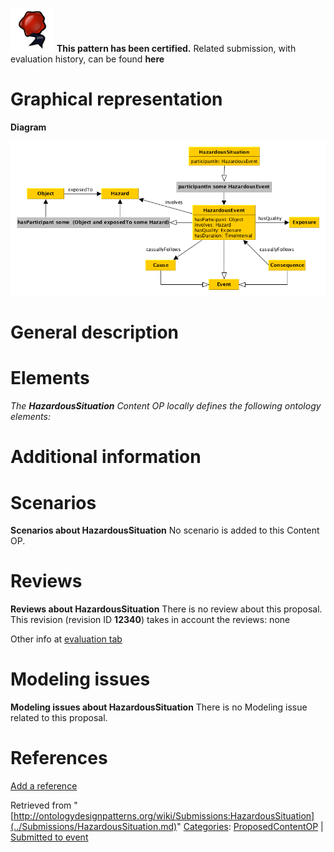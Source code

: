 [![](../images/thumb/b/b5/Certified.png/70px-Certified.png)](../Image/Certified.png.md "Certified.png") __This pattern has been certified.__
Related submission, with evaluation history, can be found __here__





#  Graphical representation


__Diagram__




[![Image:HazardousSituation ODP.png](../images/9/91/HazardousSituation_ODP.png)](../Image/HazardousSituation_ODP.png.md "Image:HazardousSituation ODP.png")




#  General description


  




#  Elements


_The __HazardousSituation__ Content OP locally defines the following ontology elements:_



#  Additional information


#  Scenarios



__Scenarios about HazardousSituation__
No scenario is added to this Content OP.




#  Reviews



__Reviews about HazardousSituation__
There is no review about this proposal.
This revision (revision ID __12340__) takes in account the reviews: none


Other info at [evaluation tab](http://ontologydesignpatterns.org/wiki/index.php?title=Submissions:HazardousSituation&action=evaluation "http://ontologydesignpatterns.org/wiki/index.php?title=Submissions:HazardousSituation&action=evaluation")




  




#  Modeling issues



__Modeling issues about HazardousSituation__
There is no Modeling issue related to this proposal.




  




#  References


[Add a reference](index.php@title=Odp%253AAdd_reference&subject=../Submissions/HazardousSituation.md "http://ontologydesignpatterns.org/wiki/index.php?title=Odp:Add_reference&subject=Submissions%3AHazardousSituation")


  






Retrieved from "[http://ontologydesignpatterns.org/wiki/Submissions:HazardousSituation](../Submissions/HazardousSituation.md)"
 [Categories](http://ontologydesignpatterns.org/wiki/Special:Categories "Special:Categories"): [ProposedContentOP](../Category/ProposedContentOP.md "Category:ProposedContentOP") | [Submitted to event](../Category/Submitted_to_event.md "Category:Submitted to event")